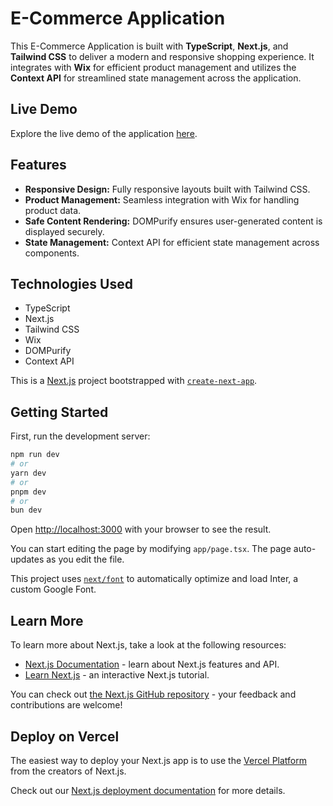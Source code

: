 # E-Commerce Application

This E-Commerce Application is built with **TypeScript**, **Next.js**, and **Tailwind CSS** to deliver a modern and responsive shopping experience. It integrates with **Wix** for efficient product management and utilizes the **Context API** for streamlined state management across the application.

## Live Demo

Explore the live demo of the application <a href="https://lama-next-ecommerce.netlify.app/" target="_blank" rel="noopener noreferrer">here</a>.

## Features

- **Responsive Design:** Fully responsive layouts built with Tailwind CSS.
- **Product Management:** Seamless integration with Wix for handling product data.
- **Safe Content Rendering:** DOMPurify ensures user-generated content is displayed securely.
- **State Management:** Context API for efficient state management across components.

## Technologies Used

- TypeScript
- Next.js
- Tailwind CSS
- Wix
- DOMPurify
- Context API

This is a [Next.js](https://nextjs.org/) project bootstrapped with [`create-next-app`](https://github.com/vercel/next.js/tree/canary/packages/create-next-app).

## Getting Started

First, run the development server:

```bash
npm run dev
# or
yarn dev
# or
pnpm dev
# or
bun dev
```

Open [http://localhost:3000](http://localhost:3000) with your browser to see the result.

You can start editing the page by modifying `app/page.tsx`. The page auto-updates as you edit the file.

This project uses [`next/font`](https://nextjs.org/docs/basic-features/font-optimization) to automatically optimize and load Inter, a custom Google Font.

## Learn More

To learn more about Next.js, take a look at the following resources:

- [Next.js Documentation](https://nextjs.org/docs) - learn about Next.js features and API.
- [Learn Next.js](https://nextjs.org/learn) - an interactive Next.js tutorial.

You can check out [the Next.js GitHub repository](https://github.com/vercel/next.js/) - your feedback and contributions are welcome!

## Deploy on Vercel

The easiest way to deploy your Next.js app is to use the [Vercel Platform](https://vercel.com/new?utm_medium=default-template&filter=next.js&utm_source=create-next-app&utm_campaign=create-next-app-readme) from the creators of Next.js.

Check out our [Next.js deployment documentation](https://nextjs.org/docs/deployment) for more details.
